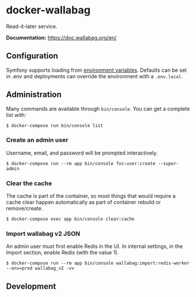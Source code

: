 # docker-wallabag

Read-it-later service.

**Documentation:** https://doc.wallabag.org/en/


## Configuration

Symfony supports loading from [environment
variables](https://symfony.com/doc/current/configuration.html#configuration-based-on-environment-variables).
Defaults can be set in .env and deployments can override the environment with
a `.env.local`.


## Administration

Many commands are available through `bin/console`. You can get a complete list
with:

    $ docker-compose run bin/console list


### Create an admin user

Username, email, and password will be prompted interactively.

    $ docker-compose run --rm app bin/console fos:user:create --super-admin


### Clear the cache

The cache is part of the container, so most things that would require a cache
clear happen automatically as part of container rebuild or remove/create.

    $ docker-compose exec app bin/console clear:cache


### Import wallabag v2 JSON

An admin user must first enable Redis in the UI. In internal settings, in the
Import section, enable Redis (with the value 1).

    $ docker-compose run --rm app bin/console wallabag:import:redis-worker --env=prod wallabag_v2 -vv


## Development
